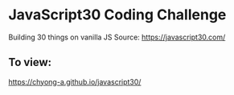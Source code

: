 # JavaScript30 Coding Challenge
Building 30 things on vanilla JS
Source: https://javascript30.com/

## To view:
https://chyong-a.github.io/javascript30/